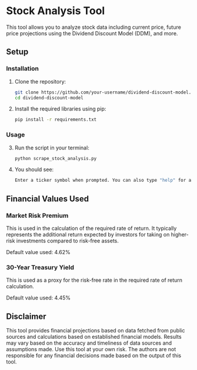 # Stock Analysis Tool
This tool allows you to analyze stock data including current price, future price projections using the Dividend Discount Model (DDM), and more.

## Setup

### Installation
1. Clone the repository:
   ```bash
   git clone https://github.com/your-username/dividend-discount-model.git
   cd dividend-discount-model
   
2. Install the required libraries using pip:
      ```bash
      pip install -r requirements.txt

### Usage
3. Run the script in your terminal:

   ```bash
   python scrape_stock_analysis.py

4. You should see:
   
   ```bash
   Enter a ticker symbol when prompted. You can also type "help" for a list or "quit" to exit.

## Financial Values Used

### Market Risk Premium
This is used in the calculation of the required rate of return. It typically represents the additional return expected by investors for taking on higher-risk investments compared to risk-free assets.

Default value used: 4.62%

### 30-Year Treasury Yield 
This is used as a proxy for the risk-free rate in the required rate of return calculation.

Default value used: 4.45%

## Disclaimer
This tool provides financial projections based on data fetched from public sources and calculations based on established financial models. Results may vary based on the accuracy and timeliness of data sources and assumptions made. Use this tool at your own risk. The authors are not responsible for any financial decisions made based on the output of this tool.

